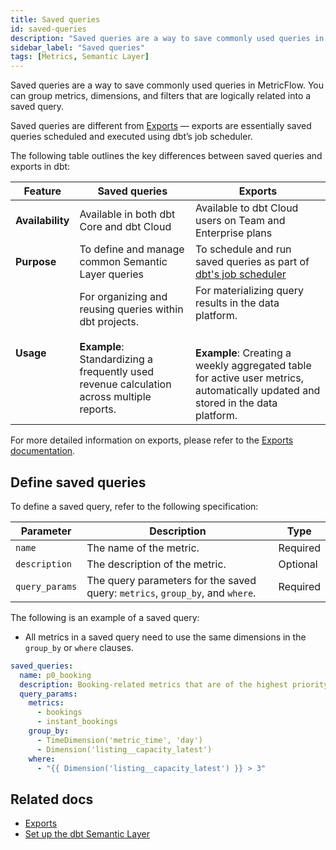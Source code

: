 ```yaml
---
title: Saved queries
id: saved-queries
description: "Saved queries are a way to save commonly used queries in MetricFlow. They can be used to save time and avoid writing the same query over and over again."
sidebar_label: "Saved queries"
tags: [Metrics, Semantic Layer]
---
```


Saved queries are a way to save commonly used queries in MetricFlow. You can group metrics, dimensions, and filters that are logically related into a saved query. 

Saved queries are different from [Exports](/docs/use-dbt-semantic-layer/exports) &mdash; exports are essentially saved queries scheduled and executed using dbt’s job scheduler. 

The following table outlines the key differences between saved queries and exports in dbt:

| Feature      | Saved queries  | Exports    |
|--------------|----------------|------------|
| **Availability**    | Available in both dbt Core and dbt Cloud   | Available to dbt Cloud users on Team and Enterprise plans | 
| **Purpose**    | To define and manage common Semantic Layer queries     | To schedule and run saved queries as part of [dbt's job scheduler](/docs/deploy/job-scheduler) |
| **Usage**   | For organizing and reusing queries within dbt projects.<br /><br />**Example**: Standardizing a frequently used revenue calculation across multiple reports. | For materializing query results in the data platform.<br /><br /><br />**Example**: Creating a weekly aggregated table for active user metrics, automatically updated and stored in the data platform.  |

For more detailed information on exports, please refer to the [Exports documentation](/docs/cloud/about-cloud/saved-queries-exports).

## Define saved queries

To define a saved query, refer to the following specification:

 Parameter | Description | Type |
| --------- | ----------- | ---- |
| `name` | The name of the metric. | Required |
| `description` | The description of the metric. | Optional |
| `query_params` | The query parameters for the saved query: `metrics`, `group_by`, and `where`. | Required |

The following is an example of a saved query:

* All metrics in a saved query need to use the same dimensions in the `group_by` or `where` clauses.

```yaml
saved_queries:
  name: p0_booking
  description: Booking-related metrics that are of the highest priority.
  query_params:
    metrics:
      - bookings
      - instant_bookings
    group_by:
      - TimeDimension('metric_time', 'day')
      - Dimension('listing__capacity_latest')
    where:
      - "{{ Dimension('listing__capacity_latest') }} > 3"
```

## Related docs

- [Exports](/docs/use-dbt-semantic-layer/exports)
- [Set up the dbt Semantic Layer](docs/use-dbt-semantic-layer/setup-sl)

